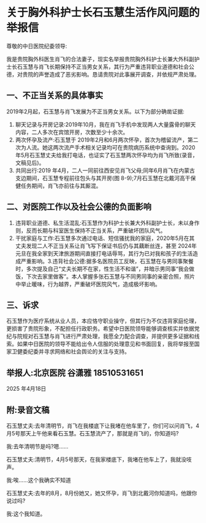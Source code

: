 # 关于胸外科护士长石玉慧生活作风问题的举报信

尊敬的中日医院纪委领导:

我是贵院胸外科医生肖飞的合法妻子，现实名举报贵院胸外科护士长兼大外科副护士长石玉慧与肖飞长期保持不正当男女关系，其行为严重违背职业道德和社会公德，对贵院的声誉造成了恶劣影响。恳请贵院对此事展开调查，并依规严肃处理。
## 一、不正当关系的具体事实
2019年2月起，石玉慧与肖飞发展为不正当男女关系。以下为部分确凿证据:
1. 聊天记录与开房记录:2019年10月，我在肖飞手机中发现两人大量露骨的聊天内容，二人多次在宾馆开房，次数至少十余次。
2. 两次怀孕及流产:石玉慧于 2019年2月和6月两次怀孕，首次为稽留流产，第二次为人流。她这两次流产手术相关记录均可在贵院病历系统中查询到。2020年5月石玉慧丈夫给我打电话，也证实了石玉慧两次怀孕均为肖飞所致(录音，文稿见后)。
3. 共同出行:2019 年4月，二人一同前往西安见肖飞父母;同年6月肖飞在内蒙古支边期间，石玉慧专程前往包头与其开房(图 8-9);7月石玉慧在北戴河高干保健任务期间，肖飞亦前往与其厮混。
## 二、对医院工作以及社会公德的负面影响
1. 违背职业道德、私生活混乱:石玉慧作为科护士长兼大外科副护士长，未以身作则，反而长期与科室医生保持不正当关系，严重破坏团队风气。
2. 干扰家庭与工作:石玉慧多次通过电话、短信骚扰我的家庭，2020年5月在其丈夫发现二人不正当关系让肖飞写下保证书后仍与其藕断丝连，甚至 2024年元旦在我全家到天津旅游期间直接打电话辱骂，其行为已对我和孩子的生活造成严重影响。3.违背社会公德:据多名医院员工反映，石玉慧在与男同事聚餐时，多次提及自己“丈夫长期不在家，性生活不和谐”，并暗示男同事“我会做饭，下次去家里做客”。本人掌握多张石玉慧与不同男同事的亲密合照，照片中举止暖味，行为越界，严重破坏医院风气，造成极坏影响。

## 三、诉求
石玉慧作为医疗系统从业人员，本应恪守职业操守，但其行为不仅违背家庭伦理，更损害了贵院形象，不配担任行政职务。希望中日医院领导能够调查核实并依据党纪与院规对石玉慧与肖飞进行严肃处理，我愿全力配合调查，并提供更多证据和线索。如果中日医院的领导不能给出令人信服的处理意见和书面回复，我将举报至国家卫健委纪委并寻求网络和社会舆论的关注与支持。

## 举报人:北京医院 谷潇雅 18510531651
2025 年4月18日

## 附:录音文稿
石玉慧丈夫:去年清明节，肖飞在我楼底下让我堵在他车里了，你们可以问肖飞，4月5号那天上午他来看石玉慧。石玉慧流产了，那就是肖飞的，你知道吗?

我:去年清明节是吗?嗯……

石玉慧丈夫:清明节，4月5号那天，在我家楼底下，我堵在他车上了，我就没吱声。

我:唉……这个我确实不知道

石玉慧丈夫:去年的8月，8月份她又，她又怀孕，肖飞到北戴河你知道吗，他跟你说过吗?

我:这个我知道。
